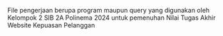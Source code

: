 File pengerjaan berupa program maupun query yang digunakan oleh Kelompok 2 SIB 2A Polinema 2024 untuk pemenuhan Nilai Tugas Akhir Website Kepuasan Pelanggan
